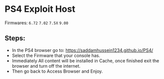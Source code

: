 # PS4 Exploit Host
Firmwares: `6.72` `7.02` `7.5X` `9.00`

## Steps:

- In the PS4 browser go to: https://saddamhussein1234.github.io/PS4/
- Select the Firmware that your console has.
- Immediately All content will be installed in Cache, once finished exit the browser and turn off the internet.
- Then go back to Access Browser and Enjoy.
